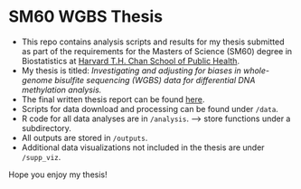 # SM60 WGBS Thesis
- This repo contains analysis scripts and results for my thesis submitted as part of the requirements for the Masters of Science (SM60) degree in Biostatistics at [Harvard T.H. Chan School of Public Health](https://www.hsph.harvard.edu/).
- My thesis is titled: *Investigating and adjusting for biases in whole-genome bisulfite sequencing (WGBS) data for differential DNA methylation analysis.*
- The final written thesis report can be found [here](link).
- Scripts for data download and processing can be found under `/data`.
- R code for all data analyses are in `/analysis`. --> store functions under a subdirectory.
- All outputs are stored in `/outputs`.
- Additional data visualizations not included in the thesis are under `/supp_viz`.

Hope you enjoy my thesis!
